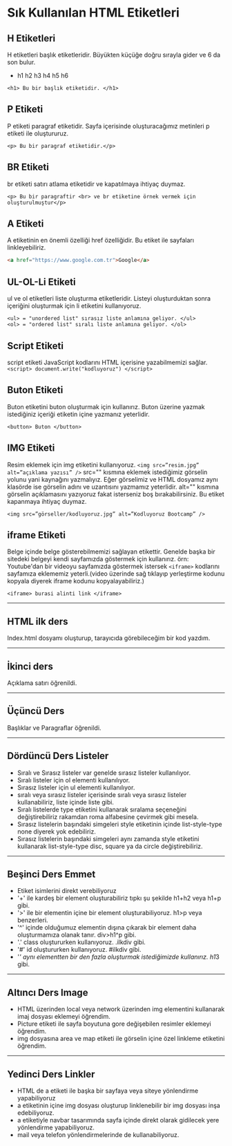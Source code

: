 # Sık Kullanılan HTML Etiketleri

## H Etiketleri

H etiketleri başlık etiketleridir. Büyükten küçüğe doğru sırayla gider ve 6 da son bulur. 
*  h1 h2 h3 h4 h5 h6

```<h1> Bu bir başlık etiketidir. </h1>```

## P Etiketi

P etiketi paragraf etiketidir. Sayfa içerisinde oluşturacağımız metinleri p etiketi ile oluştururuz.

`<p> Bu bir paragraf etiketidir.</p>`


## BR Etiketi

br etiketi satırı atlama etiketidir ve kapatılmaya ihtiyaç duymaz.

```<p> Bu bir paragraftir <br> ve br etiketine örnek vermek için oluşturulmuştur</p>```
## A Etiketi

A etiketinin en önemli özelliği href özelliğidir. Bu etiket ile sayfaları linkleyebiliriz.

``` html
<a href="https://www.google.com.tr">Google</a>
```

## UL-OL-Li Etiketi

ul ve ol etiketleri liste oluşturma etiketleridir. Listeyi oluşturduktan sonra içeriğini oluşturmak için li etiketini kullanıyoruz.
```
<ul> = "unordered list" sırasız liste anlamına geliyor. </ul>
<ol> = "ordered list" sıralı liste anlamına geliyor. </ol> 
```

## Script Etiketi
script etiketi JavaScript kodlarını HTML içerisine yazabilmemizi sağlar.
```<script> document.write("kodluyoruz") </script>```

## Buton Etiketi
Buton etiketini buton oluşturmak için kullanırız. Buton üzerine yazmak istediğiniz içeriği etiketin içine yazmanız yeterlidir.

```<button> Buton </button>```

## IMG Etiketi
Resim eklemek için img etiketini kullanıyoruz. ```<img src=”resim.jpg” alt=”açıklama yazısı” />``` src="" kısmına eklemek istediğimiz görselin yolunu yani kaynağını yazmalıyız. Eğer görselimiz ve HTML dosyamız aynı klasörde ise görselin adını ve uzantısını yazmamız yeterlidir. alt="" kısmına görselin açıklamasını yazıyoruz fakat isterseniz boş bırakabilirsiniz. Bu etiket kapanmaya ihtiyaç duymaz.

```<img src=”görseller/kodluyoruz.jpg” alt=”Kodluyoruz Bootcamp” />```

## iframe Etiketi
Belge içinde belge gösterebilmemizi sağlayan etikettir. Genelde başka bir sitedeki belgeyi kendi sayfamızda göstermek için kullanırız. örn: Youtube'dan bir videoyu sayfamızda göstermek istersek ```<iframe>``` kodlarını sayfamıza eklememiz yeterli.(video üzerinde sağ tıklayıp yerleştirme kodunu kopyala diyerek iframe kodunu kopyalayabiliriz.)

```<iframe> burasi alinti link </iframe>```

---

## HTML ilk ders
Index.html dosyamı oluşturup, tarayıcıda görebileceğim bir kod yazdım.

---

## İkinci ders
Açıklama satırı öğrenildi.

---

## Üçüncü Ders
Başlıklar ve Paragraflar öğrenildi.

---

## Dördüncü Ders Listeler
* Sıralı ve Sırasız listeler var genelde sırasız listeler kullanılıyor.
* Sıralı listeler için ol elementi kullanılıyor.
* Sırasız listeler için ul elementi kullanılıyor.
* sıralı veya sırasız listeler içerisinde sıralı veya sırasız listeler kullanabiliriz, liste içinde liste gibi.
* Sıralı listelerde type etiketini kullanarak sıralama seçeneğini değiştirebiliriz rakamdan roma alfabesine çevirmek gibi mesela.
* Sırasız listelerin başındaki simgeleri style etiketinin içinde list-style-type none diyerek yok edebiliriz.
* Sırasız listelerin başındaki simgeleri aynı zamanda style etiketini kullanarak list-style-type disc, square ya da circle değiştirebiliriz.

---

## Beşinci Ders Emmet
* Etiket isimlerini direkt verebiliyoruz
* '+' ile kardeş bir element oluşturabiliriz tıpkı şu şekilde h1+h2 veya h1+p gibi.
* '>' ile bir elementin içine bir element oluşturabiliyoruz.  h1>p veya benzerleri.
* '^' içinde olduğumuz elementin dışına çıkarak bir element daha oluşturmamıza olanak tanır. div>h1^p gibi.
* '.' class oluştururken kullanıyoruz. .ilkdiv gibi.
* '#' id oluştururken kullanıyoruz. #ilkdiv gibi.
* '*' aynı elementten bir den fazla oluşturmak istediğimizde kullanırız. h1*3 gibi.

---

## Altıncı Ders Image
* HTML üzerinden local veya network üzerinden img elementini kullanarak imaj dosyası eklemeyi öğrendim.
* Picture etiketi ile sayfa boyutuna gore değişebilen resimler eklemeyi öğrendim.
* img dosyasına area ve map etiketi ile görselin içine özel linkleme etiketini öğrendim.

---

## Yedinci Ders Linkler
* HTML de a etiketi ile başka bir sayfaya veya siteye yönlendirme yapabiliyoruz
* a etiketinin içine img dosyası oluşturup linklenebilir bir img dosyası inşa edebiliyoruz.
* a etiketiyle navbar tasarımında sayfa içinde direkt olarak gidilecek yere yönlendirme yapabiliyoruz.
* mail veya telefon yönlendirmelerinde de kullanabiliyoruz.